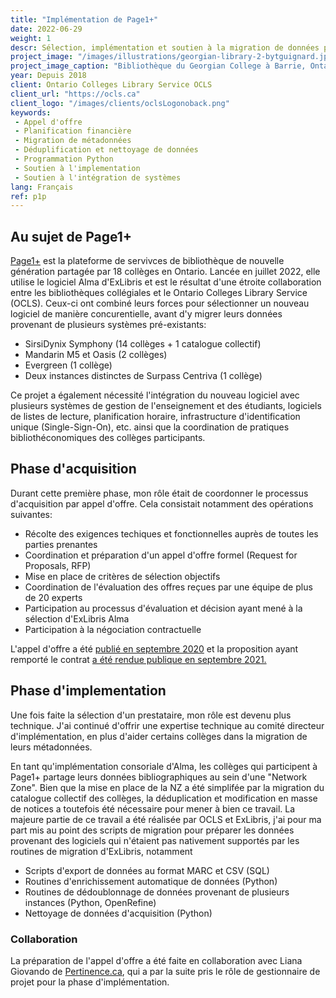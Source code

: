 ```yaml
---
title: "Implémentation de Page1+"
date: 2022-06-29
weight: 1
descr: Sélection, implémentation et soutien à la migration de données pour la mise en place du logiciel ExLibris Alma dans 18 bibliothèques collégiales en Ontario.
project_image: "/images/illustrations/georgian-library-2-bytguignard.jpg"
project_image_caption: "Bibliothèque du Georgian College à Barrie, Ontario"
year: Depuis 2018
client: Ontario Colleges Library Service OCLS
client_url: "https://ocls.ca"
client_logo: "/images/clients/oclsLogonoback.png"
keywords: 
 - Appel d'offre
 - Planification financière
 - Migration de métadonnées
 - Déduplification et nettoyage de données
 - Programmation Python
 - Soutien à l'implementation
 - Soutien à l'intégration de systèmes
lang: Français
ref: p1p
---
```


## Au sujet de Page1+

<a href="https://www.page1plus.ca/">Page1+</a> est la plateforme de servivces de bibliothèque de nouvelle génération
partagée par 18 collèges en Ontario. Lancée en juillet 2022, elle utilise le logiciel Alma d'ExLibris et est le résultat
d'une étroite collaboration entre les bibliothèques collégiales et le Ontario Colleges Library Service (OCLS). Ceux-ci
ont combiné leurs forces pour sélectionner un nouveau logiciel de manière concurentielle, avant d'y migrer leurs données
provenant de plusieurs systèmes pré-existants:

* SirsiDynix Symphony (14 collèges + 1 catalogue collectif)
* Mandarin M5 et Oasis (2 collèges)
* Evergreen (1 collège)
* Deux instances distinctes de Surpass Centriva (1 collège)

Ce projet a également nécessité l'intégration du nouveau logiciel avec plusieurs systèmes de gestion de l'enseignement et des
étudiants, logiciels de listes de lecture, planification horaire, infrastructure d'identification unique (Single-Sign-On), etc.
ainsi que la coordination de pratiques bibliothéconomiques des collèges participants.

## Phase d'acquisition

Durant cette première phase, mon rôle était de coordonner le processus d'acquisition par appel d'offre. Cela consistait notamment
des opérations suivantes:

* Récolte des exigences techiques et fonctionnelles auprès de toutes les parties prenantes
* Coordination et préparation d'un appel d'offre formel (Request for Proposals, RFP)
* Mise en place de critères de sélection objectifs
* Coordination de l'évaluation des offres reçues par une équipe de plus de 20 experts
* Participation au processus d'évaluation et décision ayant mené à la sélection d'ExLibris Alma
* Participation à la négociation contractuelle

L'appel d'offre a été <a href="https://www.ocls.ca/news/ontario-college-libraries-release-rfp-collaborative-library-services-platform">
publié en septembre 2020</a> et la proposition ayant remporté le contrat 
<a href="https://www.ocls.ca/news/ocls-signs-agreement-ex-libris-behalf-college-libraries-participating-clsp-project">
a été rendue publique en septembre 2021.</a>

## Phase d'implementation

Une fois faite la sélection d'un prestataire, mon rôle est devenu plus technique. J'ai continué d'offrir une expertise technique
au comité directeur d'implémentation, en plus d'aider certains collèges dans la migration de leurs métadonnées.

En tant qu'implémentation consoriale d'Alma, les collèges qui participent à Page1+ partage leurs données bibliographiques au sein
d'une "Network Zone". Bien que la mise en place de la NZ a été simplifée par la migration du catalogue collectif des collèges,
la déduplication et modification en masse de notices a toutefois été nécessaire pour mener à bien ce travail. La majeure partie
de ce travail a été réalisée par OCLS et ExLibris, j'ai pour ma part mis au point des scripts de migration pour préparer les données provenant des logiciels qui n'étaient pas nativement supportés par les routines de migration d'ExLibris, notamment

* Scripts d'export de données au format MARC et CSV (SQL)
* Routines d'enrichissement automatique de données (Python)
* Routines de dédoublonnage de données provenant de plusieurs instances (Python, OpenRefine)
* Nettoyage de données d'acquisition (Python)

### Collaboration

La préparation de l'appel d'offre a été faite en collaboration avec Liana Giovando de <a href="http://pertinence.ca/index.html">Pertinence.ca</a>,
qui a par la suite pris le rôle de gestionnaire de projet pour la phase d'implémentation.